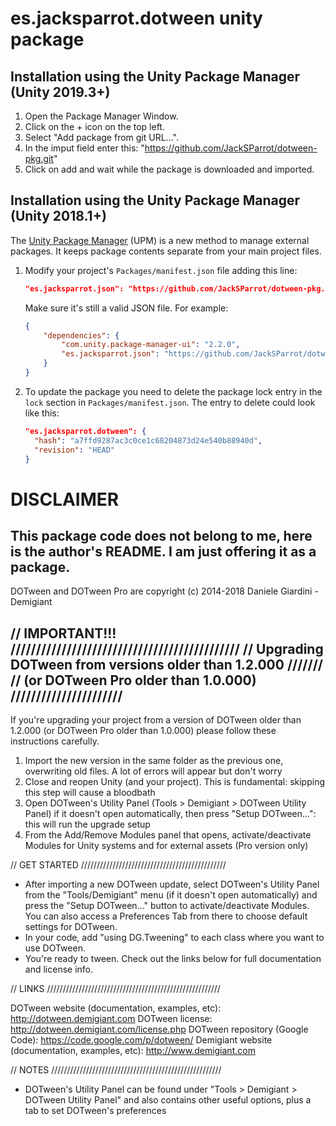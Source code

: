 # es.jacksparrot.dotween unity package

## Installation using the Unity Package Manager (Unity 2019.3+)
1. Open the Package Manager Window. 
2. Click on the + icon on the top left.
3. Select "Add package from git URL...".
4. In the imput field enter this: "https://github.com/JackSParrot/dotween-pkg.git"
5. Click on add and wait while the package is downloaded and imported.

## Installation using the Unity Package Manager (Unity 2018.1+)

The [Unity Package Manager](https://docs.unity3d.com/Packages/com.unity.package-manager-ui@1.8/manual/index.html) (UPM) is a new method to manage external packages. It keeps package contents separate from your main project files.

1. Modify your project's `Packages/manifest.json` file adding this line:

    ```json
    "es.jacksparrot.json": "https://github.com/JackSParrot/dotween-pkg.git"
    ```

    Make sure it's still a valid JSON file. For example:

    ```json
    {
        "dependencies": {
            "com.unity.package-manager-ui": "2.2.0",
            "es.jacksparrot.json": "https://github.com/JackSParrot/dotween-pkg.git"
        }
    }
    ```

2. To update the package you need to delete the package lock entry in the `lock` section in `Packages/manifest.json`. The entry to delete could look like this:

    ```json
    "es.jacksparrot.dotween": {
      "hash": "a7ffd9287ac3c0ce1c68204873d24e540b88940d",
      "revision": "HEAD"
    }
    ```
# DISCLAIMER
## This package code does not belong to me, here is the author's README. I am just offering it as a package.

DOTween and DOTween Pro are copyright (c) 2014-2018 Daniele Giardini - Demigiant

// IMPORTANT!!! /////////////////////////////////////////////
// Upgrading DOTween from versions older than 1.2.000 ///////
// (or DOTween Pro older than 1.0.000) //////////////////////
-------------------------------------------------------------
If you're upgrading your project from a version of DOTween older than 1.2.000 (or DOTween Pro older than 1.0.000) please follow these instructions carefully.
1) Import the new version in the same folder as the previous one, overwriting old files. A lot of errors will appear but don't worry
2) Close and reopen Unity (and your project). This is fundamental: skipping this step will cause a bloodbath
3) Open DOTween's Utility Panel (Tools > Demigiant > DOTween Utility Panel) if it doesn't open automatically, then press "Setup DOTween...": this will run the upgrade setup
4) From the Add/Remove Modules panel that opens, activate/deactivate Modules for Unity systems and for external assets (Pro version only)

// GET STARTED //////////////////////////////////////////////

- After importing a new DOTween update, select DOTween's Utility Panel from the "Tools/Demigiant" menu (if it doesn't open automatically) and press the "Setup DOTween..." button to activate/deactivate Modules. You can also access a Preferences Tab from there to choose default settings for DOTween.
- In your code, add "using DG.Tweening" to each class where you want to use DOTween.
- You're ready to tween. Check out the links below for full documentation and license info.


// LINKS ///////////////////////////////////////////////////////

DOTween website (documentation, examples, etc): http://dotween.demigiant.com
DOTween license: http://dotween.demigiant.com/license.php
DOTween repository (Google Code): https://code.google.com/p/dotween/
Demigiant website (documentation, examples, etc): http://www.demigiant.com

// NOTES //////////////////////////////////////////////////////

- DOTween's Utility Panel can be found under "Tools > Demigiant > DOTween Utility Panel" and also contains other useful options, plus a tab to set DOTween's preferences